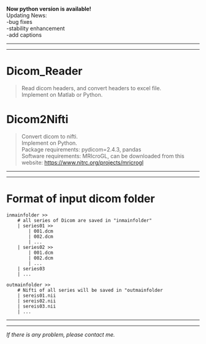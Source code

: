 **Now python version is available!**  
Updating News:  
  -bug fixes  
  -stability enhancement  
  -add captions

---
---
# Dicom_Reader
> Read dicom headers, and convert headers to excel file.  
Implement on Matlab or Python.

# Dicom2Nifti
> Convert dicom to nifti.  
Implement on Python.  
Package requirements: pydicom=2.4.3, pandas  
Software requirements: MRIcroGL, can be downloaded from this website:
https://www.nitrc.org/projects/mricrogl

---
---
# Format of input dicom folder
```
inmainfolder >> 
    # all series of Dicom are saved in "inmainfolder"
    | series01 >> 
        | 001.dcm
        | 002.dcm
        | ...
    | series02 >>
        | 001.dcm
        | 002.dcm
        | ...
    | series03
    | ...

outmainfolder >> 
    # Nifti of all series will be saved in "outmainfolder
    | sereis01.nii
    | sereis02.nii
    | sereis03.nii
    | ...
```

---
---
*If there is any problem, please contact me.*
